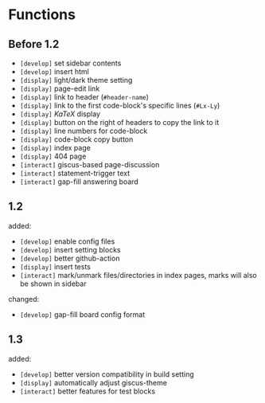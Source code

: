 # Functions
## Before 1.2
- `[develop]` set sidebar contents
- `[develop]` insert html
- `[display]` light/dark theme setting
- `[display]` page-edit link
- `[display]` link to header (`#header-name`)
- `[display]` link to the first code-block's specific lines (`#Lx-Ly`)
- `[display]` $KaTeX$ display
- `[display]` button on the right of headers to copy the link to it
- `[display]` line numbers for code-block
- `[display]` code-block copy button
- `[display]` index page
- `[display]` 404 page
- `[interact]` giscus-based page-discussion
- `[interact]` statement-trigger text
- `[interact]` gap-fill answering board

## 1.2
added:
- `[develop]` enable config files
- `[develop]` insert setting blocks
- `[develop]` better github-action
- `[display]` insert tests
- `[interact]` mark/unmark files/directories in index pages, marks will also be shown in sidebar

changed:
- `[develop]` gap-fill board config format

## 1.3
added:
- `[develop]` better version compatibility in build setting
- `[display]` automatically adjust giscus-theme
- `[interact]` better features for test blocks
